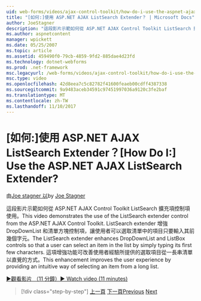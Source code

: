 ```yaml
---
uid: web-forms/videos/ajax-control-toolkit/how-do-i-use-the-aspnet-ajax-listsearch-extender
title: "[如何:]使用 ASP.NET AJAX ListSearch Extender？ | Microsoft Docs"
author: JoeStagner
description: "這段影片示範如何從 ASP.NET AJAX Control Toolkit ListSearch 擴充項控制項使用。 ListSearch extender 增強 DropDownList 和 L..."
ms.author: aspnetcontent
manager: wpickett
ms.date: 05/25/2007
ms.topic: article
ms.assetid: 459490f0-79cb-4859-9fd2-885dae4d23fd
ms.technology: dotnet-webforms
ms.prod: .net-framework
msc.legacyurl: /web-forms/videos/ajax-control-toolkit/how-do-i-use-the-aspnet-ajax-listsearch-extender
msc.type: video
ms.openlocfilehash: 42d8eea7c5c82782f41600feaeb00cdff4387338
ms.sourcegitcommit: 9a9483aceb34591c97451997036a9120c3fe2baf
ms.translationtype: MT
ms.contentlocale: zh-TW
ms.lasthandoff: 11/10/2017
---
```

<a name="how-do-i-use-the-aspnet-ajax-listsearch-extender"></a><span data-ttu-id="05508-105">[如何:]使用 ASP.NET AJAX ListSearch Extender？</span><span class="sxs-lookup"><span data-stu-id="05508-105">[How Do I:] Use the ASP.NET AJAX ListSearch Extender?</span></span>
====================
<span data-ttu-id="05508-106">由[Joe stagner 以](https://github.com/JoeStagner)</span><span class="sxs-lookup"><span data-stu-id="05508-106">by [Joe Stagner](https://github.com/JoeStagner)</span></span>

<span data-ttu-id="05508-107">這段影片示範如何從 ASP.NET AJAX Control Toolkit ListSearch 擴充項控制項使用。</span><span class="sxs-lookup"><span data-stu-id="05508-107">This video demonstrates the use of the ListSearch extender control from the ASP.NET AJAX Control Toolkit.</span></span> <span data-ttu-id="05508-108">ListSearch extender 增強 DropDownList 和清單方塊控制項，讓使用者可以選取清單中的項目只要輸入其前幾個字元。</span><span class="sxs-lookup"><span data-stu-id="05508-108">The ListSearch extender enhances DropDownList and ListBox controls so that a user can select an item in the list by simply typing its first few characters.</span></span> <span data-ttu-id="05508-109">這項增強功能可改善使用者經驗所提供的選取項目從一長串清單以直覺的方式。</span><span class="sxs-lookup"><span data-stu-id="05508-109">This enhancement improves the user experience by providing an intuitive way of selecting an item from a long list.</span></span>

[<span data-ttu-id="05508-110">&#9654;觀看影片 （11 分鐘）</span><span class="sxs-lookup"><span data-stu-id="05508-110">&#9654; Watch video (11 minutes)</span></span>](https://channel9.msdn.com/Blogs/ASP-NET-Site-Videos/how-do-i-use-the-aspnet-ajax-listsearch-extender)

>[!div class="step-by-step"]
<span data-ttu-id="05508-111">[上一頁](how-do-i-use-the-aspnet-ajax-nobot-control.md)
[下一頁](how-do-i-use-the-pagingbulletedlist-extender-control.md)</span><span class="sxs-lookup"><span data-stu-id="05508-111">[Previous](how-do-i-use-the-aspnet-ajax-nobot-control.md)
[Next](how-do-i-use-the-pagingbulletedlist-extender-control.md)</span></span>
